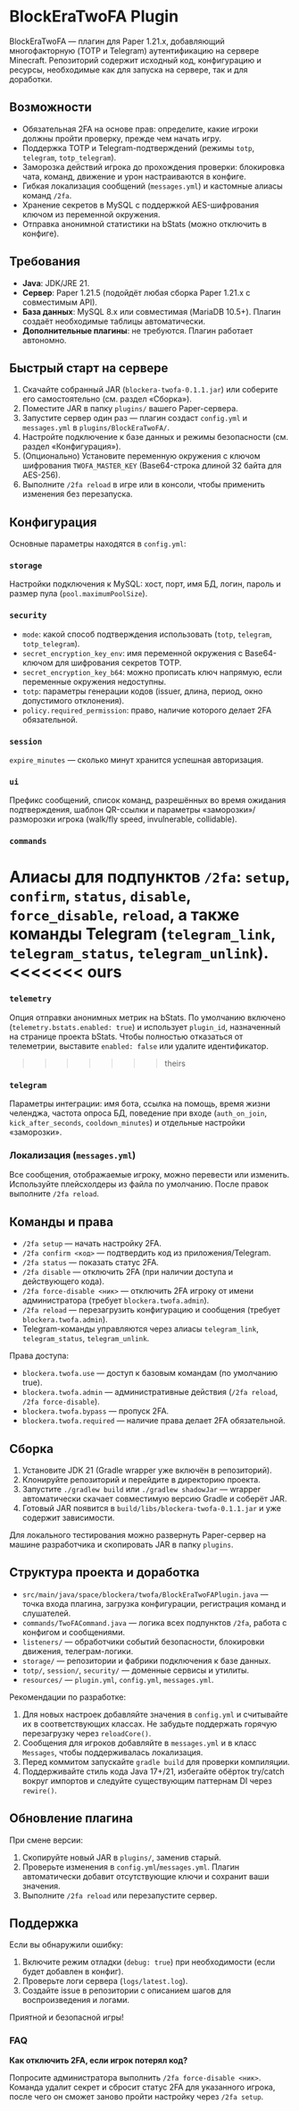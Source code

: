 # BlockEraTwoFA Plugin

BlockEraTwoFA — плагин для Paper 1.21.x, добавляющий многофакторную (TOTP и Telegram) аутентификацию на сервере Minecraft. Репозиторий содержит исходный код, конфигурацию и ресурсы, необходимые как для запуска на сервере, так и для доработки.

## Возможности
- Обязательная 2FA на основе прав: определите, какие игроки должны пройти проверку, прежде чем начать игру.
- Поддержка TOTP и Telegram-подтверждений (режимы `totp`, `telegram`, `totp_telegram`).
- Заморозка действий игрока до прохождения проверки: блокировка чата, команд, движение и урон настраиваются в конфиге.
- Гибкая локализация сообщений (`messages.yml`) и кастомные алиасы команд `/2fa`.
- Хранение секретов в MySQL с поддержкой AES-шифрования ключом из переменной окружения.
- Отправка анонимной статистики на bStats (можно отключить в конфиге).

## Требования
- **Java**: JDK/JRE 21.
- **Сервер**: Paper 1.21.5 (подойдёт любая сборка Paper 1.21.x с совместимым API).
- **База данных**: MySQL 8.x или совместимая (MariaDB 10.5+). Плагин создаёт необходимые таблицы автоматически.
- **Дополнительные плагины**: не требуются. Плагин работает автономно.

## Быстрый старт на сервере
1. Скачайте собранный JAR (`blockera-twofa-0.1.1.jar`) или соберите его самостоятельно (см. раздел «Сборка»).
2. Поместите JAR в папку `plugins/` вашего Paper-сервера.
3. Запустите сервер один раз — плагин создаст `config.yml` и `messages.yml` в `plugins/BlockEraTwoFA/`.
4. Настройте подключение к базе данных и режимы безопасности (см. раздел «Конфигурация»).
5. (Опционально) Установите переменную окружения с ключом шифрования `TWOFA_MASTER_KEY` (Base64-строка длиной 32 байта для AES-256).
6. Выполните `/2fa reload` в игре или в консоли, чтобы применить изменения без перезапуска.

## Конфигурация
Основные параметры находятся в `config.yml`:

### `storage`
Настройки подключения к MySQL: хост, порт, имя БД, логин, пароль и размер пула (`pool.maximumPoolSize`).

### `security`
- `mode`: какой способ подтверждения использовать (`totp`, `telegram`, `totp_telegram`).
- `secret_encryption_key_env`: имя переменной окружения с Base64-ключом для шифрования секретов TOTP.
- `secret_encryption_key_b64`: можно прописать ключ напрямую, если переменные окружения недоступны.
- `totp`: параметры генерации кодов (issuer, длина, период, окно допустимого отклонения).
- `policy.required_permission`: право, наличие которого делает 2FA обязательной.

### `session`
`expire_minutes` — сколько минут хранится успешная авторизация.

### `ui`
Префикс сообщений, список команд, разрешённых во время ожидания подтверждения, шаблон QR-ссылки и параметры «заморозки»/разморозки игрока (walk/fly speed, invulnerable, collidable).

### `commands`
Алиасы для подпунктов `/2fa`: `setup`, `confirm`, `status`, `disable`, `force_disable`, `reload`, а также команды Telegram (`telegram_link`, `telegram_status`, `telegram_unlink`).
<<<<<<< ours
=======

### `telemetry`
Опция отправки анонимных метрик на bStats. По умолчанию включено (`telemetry.bstats.enabled: true`) и использует `plugin_id`, назначенный на странице проекта bStats. Чтобы полностью отказаться от телеметрии, выставите `enabled: false` или удалите идентификатор.
>>>>>>> theirs

### `telegram`
Параметры интеграции: имя бота, ссылка на помощь, время жизни челенджа, частота опроса БД, поведение при входе (`auth_on_join`, `kick_after_seconds`, `cooldown_minutes`) и отдельные настройки «заморозки».

### Локализация (`messages.yml`)
Все сообщения, отображаемые игроку, можно перевести или изменить. Используйте плейсхолдеры из файла по умолчанию. После правок выполните `/2fa reload`.

## Команды и права
- `/2fa setup` — начать настройку 2FA.
- `/2fa confirm <код>` — подтвердить код из приложения/Telegram.
- `/2fa status` — показать статус 2FA.
- `/2fa disable` — отключить 2FA (при наличии доступа и действующего кода).
- `/2fa force-disable <ник>` — отключить 2FA игроку от имени администратора (требует `blockera.twofa.admin`).
- `/2fa reload` — перезагрузить конфигурацию и сообщения (требует `blockera.twofa.admin`).
- Telegram-команды управляются через алиасы `telegram_link`, `telegram_status`, `telegram_unlink`.

Права доступа:
- `blockera.twofa.use` — доступ к базовым командам (по умолчанию true).
- `blockera.twofa.admin` — административные действия (`/2fa reload`, `/2fa force-disable`).
- `blockera.twofa.bypass` — пропуск 2FA.
- `blockera.twofa.required` — наличие права делает 2FA обязательной.

## Сборка
1. Установите JDK 21 (Gradle wrapper уже включён в репозиторий).
2. Клонируйте репозиторий и перейдите в директорию проекта.
3. Запустите `./gradlew build` или `./gradlew shadowJar` — wrapper автоматически скачает совместимую версию Gradle и соберёт JAR.
4. Готовый JAR появится в `build/libs/blockera-twofa-0.1.1.jar` и уже содержит зависимости.

Для локального тестирования можно развернуть Paper-сервер на машине разработчика и скопировать JAR в папку `plugins`.

## Структура проекта и доработка
- `src/main/java/space/blockera/twofa/BlockEraTwoFAPlugin.java` — точка входа плагина, загрузка конфигурации, регистрация команд и слушателей.
- `commands/TwoFACommand.java` — логика всех подпунктов `/2fa`, работа с конфигом и сообщениями.
- `listeners/` — обработчики событий безопасности, блокировки движения, телеграм-логики.
- `storage/` — репозитории и фабрики подключения к базе данных.
- `totp/`, `session/`, `security/` — доменные сервисы и утилиты.
- `resources/` — `plugin.yml`, `config.yml`, `messages.yml`.

Рекомендации по разработке:
1. Для новых настроек добавляйте значения в `config.yml` и считывайте их в соответствующих классах. Не забудьте поддержать горячую перезагрузку через `reloadCore()`.
2. Сообщения для игроков добавляйте в `messages.yml` и в класс `Messages`, чтобы поддерживалась локализация.
3. Перед коммитом запускайте `gradle build` для проверки компиляции.
4. Поддерживайте стиль кода Java 17+/21, избегайте обёрток try/catch вокруг импортов и следуйте существующим паттернам DI через `rewire()`.

## Обновление плагина
При смене версии:
1. Скопируйте новый JAR в `plugins/`, заменив старый.
2. Проверьте изменения в `config.yml`/`messages.yml`. Плагин автоматически добавит отсутствующие ключи и сохранит ваши значения.
3. Выполните `/2fa reload` или перезапустите сервер.

## Поддержка
Если вы обнаружили ошибку:
1. Включите режим отладки (`debug: true`) при необходимости (если будет добавлен в конфиг).
2. Проверьте логи сервера (`logs/latest.log`).
3. Создайте issue в репозитории с описанием шагов для воспроизведения и логами.

Приятной и безопасной игры!

### FAQ
**Как отключить 2FA, если игрок потерял код?**

Попросите администратора выполнить `/2fa force-disable <ник>`. Команда удалит секрет и сбросит статус 2FA для указанного игрока, после чего он сможет заново пройти настройку через `/2fa setup`.
